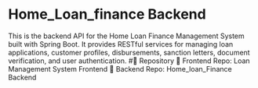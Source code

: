 # Home_Loan_finance Backend
This is the backend API for the Home Loan Finance Management System built with Spring Boot. It provides RESTful services for managing loan applications, customer profiles, disbursements, sanction letters, document verification, and user authentication.
#🔗 Repository
🔗 Frontend Repo: Loan Management System Frontend 🔗 Backend Repo: Home_loan_Finance Backend
